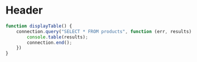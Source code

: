 <!-- TITLE: Sample Code -->
<!-- SUBTITLE: display table -->

# Header


```javascript
function displayTable() {
    connection.query("SELECT * FROM products", function (err, results) {
        console.table(results);
        connection.end();
    })
}
```
